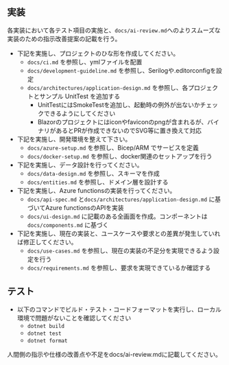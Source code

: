 ## 実装

各実装において各テスト項目の実施と、`docs/ai-review.md`へのよりスムーズな実装のための指示改善提案の記載を行う。

- 下記を実施し、プロジェクトのひな形を作成してください。
  - `docs/ci.md` を参照し、ymlファイルを配置
  - `docs/development-guideline.md` を参照し、Serilogや.editorconfigを設定
  - `docs/architectures/application-design.md` を参照し、各プロジェクトとサンプル UnitTest を追加する
    - UnitTestにはSmokeTestを追加し、起動時の例外が出ないかチェックできるようにしてください
    - Blazorのプロジェクトにはiconやfaviconのpngが含まれるが、バイナリがあるとPRが作成できないのでSVG等に置き換えて対応
- 下記を実施し、開発環境を整えて下さい。
  - `docs/azure-setup.md` を参照し、Bicep/ARM でサービスを定義
  - `docs/docker-setup.md` を参照し、docker関連のセットアップを行う
- 下記を実施し、データ設計を行ってください。
  - `docs/data-design.md` を参照し、スキーマを作成
  - `docs/entities.md` を参照し、ドメイン層を設計する
- 下記を実施し、Azure functionsの実装を行ってください。
  - `docs/api-spec.md` と`docs/architectures/application-design.md` に基づいてAzure functionsのAPIを実装
  - `docs/ui-design.md` に記載のある全画面を作成。コンポーネントは`docs/components.md` に基づく
- 下記を実施し、現在の実装と、ユースケースや要求との差異が発生していれば修正してください。
  - `docs/use-cases.md` を参照し、現在の実装の不足分を実現できるよう設定を行う
  - `docs/requirements.md` を参照し、要求を実現できているか確認する

## テスト

  - 以下のコマンドでビルド・テスト・コードフォーマットを実行し、ローカル環境で問題がないことを確認してください
    - `dotnet build`
    - `dotnet test`
    - `dotnet format`

人間側の指示や仕様の改善点や不足をdocs/ai-review.mdに記載してください。

